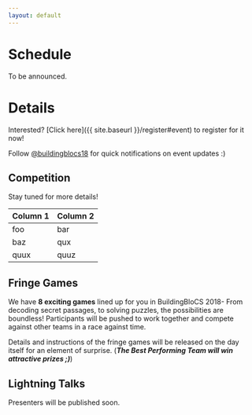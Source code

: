 ```yaml
---
layout: default
---
```


# Schedule

<!--
{% for day in site.data.schedule %}
<h2>Day {{ day.day }}</h2>
<table>
    {% for activity in day.activities %}
    <tr>
        <td>{{ activity.time }}</td>
        <td width="80%">{{ activity.title }}</td>
    </tr>
    {% endfor %}
</table> 
{% endfor %}
-->

To be announced.

# Details

Interested? [Click here]({{ site.baseurl }}/register#event) to register for it now!

Follow [@buildingblocs18](https://instagram.com/buildingblocs18) for quick notifications on event updates :) 

## Competition

Stay tuned for more details! 

| Column 1 | Column 2 |
|----------|----------|
| foo      | bar      |
| baz      | qux      |
| quux     | quuz     |


## Fringe Games

We have **8 exciting games** lined up for you in BuildingBloCS 2018- From decoding secret passages, to solving puzzles, the possibilities are boundless! 
Participants will be pushed to work together and compete against other teams in a race against time.

Details and instructions of the fringe games will be released on the day itself for an element of surprise.
(***The Best Performing Team will win attractive prizes ;)***)

## Lightning Talks

Presenters will be published soon.

